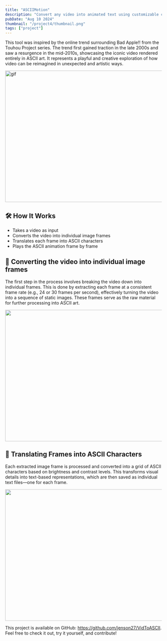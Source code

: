 ```yaml
---
title: "ASCIIMotion"
description: "Convert any video into animated text using customizable character sets and resolution. A retro, terminal-style visual experience—frame by frame."
pubDate: "Aug 10 2024"
thumbnail: "/project4/thumbnail.png"
tags: ["project"]
---
```


This tool was inspired by the online trend surrounding Bad Apple!! from the Touhou Project series. The trend first gained traction in the late 2000s and saw a resurgence in the mid-2010s, showcasing the iconic video rendered entirely in ASCII art. It represents a playful and creative exploration of how video can be reimagined in unexpected and artistic ways.

<Image width="750" height="422" format="gif" src="/project4/project.gif" alt="gif" class="w-full mb-6" />

<h2 class="card-title">
    🛠️ How It Works
</h2>

<ul>
  <li>Takes a video as input</li>
  <li>Converts the video into individual image frames</li>
  <li>Translates each frame into ASCII characters</li>
  <li>Plays the ASCII animation frame by frame</li>
</ul>

<h2 class="card-title">
    🎥 Converting the video into individual image frames
</h2>

The first step in the process involves breaking the video down into individual frames. This is done by extracting each frame at a consistent frame rate (e.g., 24 or 30 frames per second), effectively turning the video into a sequence of static images. These frames serve as the raw material for further processing into ASCII art.

<Image width="750" height="422" format="png" src="/project4/videoframe.png" class="w-full mb-6" />

<h2 class="card-title">
    💬 Translating Frames into ASCII Characters
</h2>

Each extracted image frame is processed and converted into a grid of ASCII characters based on brightness and contrast levels. This transforms visual details into text-based representations, which are then saved as individual text files—one for each frame.

<Image width="750" height="422" format="png" src="/project4/ascii.png" class="w-full mb-6" />

This project is available on GitHub: https://github.com/jenson27/VidToASCII. Feel free to check it out, try it yourself, and contribute!
